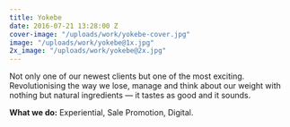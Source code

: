 ```yaml
---
title: Yokebe
date: 2016-07-21 13:28:00 Z
cover-image: "/uploads/work/yokebe-cover.jpg"
image: "/uploads/work/yokebe@1x.jpg"
2x_image: "/uploads/work/yokebe@2x.jpg"
---
```


Not only one of our newest clients but one of the most exciting. Revolutionising the way we lose, manage and think about our weight with nothing but natural ingredients — it tastes as good and it sounds.

**What we do:** Experiential, Sale Promotion, Digital.
